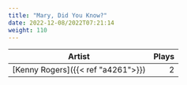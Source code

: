 ```yaml
---
title: "Mary, Did You Know?"
date: 2022-12-08/2022T07:21:14
weight: 110
---
```




 Artist | Plays 
----- | -----:
[Kenny Rogers]({{< ref "a4261">}}) | 2
